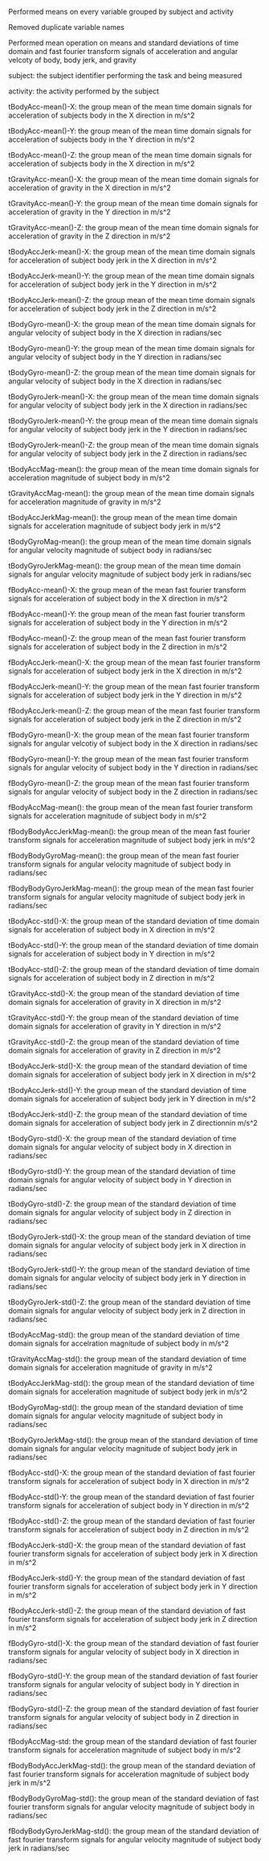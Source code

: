 Performed means on every variable grouped by subject and activity

Removed duplicate variable names

Performed mean operation on means and standard deviations of time domain and fast fourier transform signals of acceleration and angular velcoty of body, body jerk, and gravity

subject: the subject identifier performing the task and being measured

activity: the activity performed by the subject

tBodyAcc-mean()-X: the group mean of the mean time domain signals for acceleration of subjects body in the X direction in m/s^2 
           
tBodyAcc-mean()-Y: the group mean of the mean time domain signals for acceleration of subjects body in the Y direction in m/s^2  
                      
tBodyAcc-mean()-Z: the group mean of the mean time domain signals for acceleration of subjects body in the X direction in m/s^2   
                     
tGravityAcc-mean()-X: the group mean of the mean time domain signals for acceleration of gravity in the X direction in m/s^2        
            
tGravityAcc-mean()-Y: the group mean of the mean time domain signals for acceleration of gravity in the Y direction in m/s^2   

                   
tGravityAcc-mean()-Z: the group mean of the mean time domain signals for acceleration of gravity in the Z direction in m/s^2   
                   
       
tBodyAccJerk-mean()-X: the group mean of the mean time domain signals for acceleration of subject body jerk in the X direction in m/s^2   
    
                     
tBodyAccJerk-mean()-Y: the group mean of the mean time domain signals for acceleration of subject body jerk in the Y direction in m/s^2   

                         
tBodyAccJerk-mean()-Z: the group mean of the mean time domain signals for acceleration of subject body jerk in the Z direction in m/s^2   
                         

tBodyGyro-mean()-X: the group mean of the mean time domain signals for angular velocity of subject body in the X direction in radians/sec                         
         
tBodyGyro-mean()-Y: the group mean of the mean time domain signals for angular velocity of subject body in the Y direction in radians/sec                                                  

tBodyGyro-mean()-Z: the group mean of the mean time domain signals for angular velocity of subject body in the X direction in radians/sec                                                  

tBodyGyroJerk-mean()-X: the group mean of the mean time domain signals for angular velocity of subject body jerk in the X direction in radians/sec                                                  

tBodyGyroJerk-mean()-Y: the group mean of the mean time domain signals for angular velocity of subject body jerk in the Y direction in radians/sec                                                  

tBodyGyroJerk-mean()-Z: the group mean of the mean time domain signals for angular velocity of subject body jerk in the Z direction in radians/sec                              
                    
tBodyAccMag-mean(): the group mean of the mean time domain signals for acceleration magnitude of subject body in m/s^2   
 
                                 
tGravityAccMag-mean(): the group mean of the mean time domain signals for acceleration magnitude of gravity in m/s^2   

       
tBodyAccJerkMag-mean(): the group mean of the mean time domain signals for acceleration magnitude of subject body jerk in m/s^2   


tBodyGyroMag-mean(): the group mean of the mean time domain signals for angular velocity magnitude of subject body in radians/sec                           
        
tBodyGyroJerkMag-mean(): the group mean of the mean time domain signals for angular velocity magnitude of subject body jerk in radians/sec                          

fBodyAcc-mean()-X: the group mean of the mean fast fourier transform signals for acceleration of subject body in the X direction in m/s^2   
 

fBodyAcc-mean()-Y: the group mean of the mean fast fourier transform signals for acceleration of subject body in the Y direction in m/s^2   
 
         
fBodyAcc-mean()-Z: the group mean of the mean fast fourier transform signals for acceleration of subject body in the Z direction in m/s^2   
 

fBodyAccJerk-mean()-X: the group mean of the mean fast fourier transform signals for acceleration of subject body jerk in the X direction in m/s^2   
 

fBodyAccJerk-mean()-Y: the group mean of the mean fast fourier transform signals for acceleration of subject body jerk in the Y direction in m/s^2   
 
      
fBodyAccJerk-mean()-Z: the group mean of the mean fast fourier transform signals for acceleration of subject body jerk in the Z direction in m/s^2   
 

fBodyGyro-mean()-X: the group mean of the mean fast fourier transform signals for angular velcotiy of subject body in the X direction in radians/sec                          

fBodyGyro-mean()-Y: the group mean of the mean fast fourier transform signals for angular velocity of subject body in the Y direction in radians/sec                          
        
fBodyGyro-mean()-Z: the group mean of the mean fast fourier transform signals for angular velocity of subject body  in the Z direction in radians/sec                          

fBodyAccMag-mean(): the group mean of the mean fast fourier transform signals for acceleration magnitude of subject body in m/s^2   
 
          
fBodyBodyAccJerkMag-mean(): the group mean of the mean fast fourier transform signals for acceleration magnitude of subject body jerk in m/s^2   
 

fBodyBodyGyroMag-mean(): the group mean of the mean fast fourier transform signals for angular velocity magnitude of subject body in radians/sec                                                   

fBodyBodyGyroJerkMag-mean(): the group mean of the mean fast fourier transform signals for angular velocity magnitude of subject body jerk in radians/sec                                                  
 

tBodyAcc-std()-X: the group mean of the standard deviation of time domain signals for acceleration of subject body in X direction in m/s^2   

           
tBodyAcc-std()-Y: the group mean of the standard deviation of time domain signals for acceleration of subject body in Y direction in m/s^2   


tBodyAcc-std()-Z: the group mean of the standard deviation of time domain signals for acceleration of subject body in Z direction in m/s^2   


tGravityAcc-std()-X: the group mean of the standard deviation of time domain signals for acceleration of gravity in X direction in m/s^2   

        
tGravityAcc-std()-Y: the group mean of the standard deviation of time domain signals for acceleration of gravity in Y direction in m/s^2   


tGravityAcc-std()-Z: the group mean of the standard deviation of time domain signals for acceleration of gravity in Z direction in m/s^2   


tBodyAccJerk-std()-X: the group mean of the standard deviation of time domain signals for acceleration of subject body jerk in X direction in m/s^2   

       
tBodyAccJerk-std()-Y: the group mean of the standard deviation of time domain signals for acceleration of subject body jerk in Y direction in m/s^2   


tBodyAccJerk-std()-Z: the group mean of the standard deviation of time domain signals for acceleration of subject body jerk in Z directionnin m/s^2   


tBodyGyro-std()-X: the group mean of the standard deviation of time domain signals for angular velocity of subject body in X direction in radians/sec                                                  

         
tBodyGyro-std()-Y: the group mean of the standard deviation of time domain signals for angular velocity of subject body in Y direction in radians/sec                                                  


tBodyGyro-std()-Z: the group mean of the standard deviation of time domain signals for angular velocity of subject body in Z direction in radians/sec                                                  


tBodyGyroJerk-std()-X: the group mean of the standard deviation of time domain signals for angular velocity of subject body jerk in X direction in radians/sec                                                  

      
tBodyGyroJerk-std()-Y: the group mean of the standard deviation of time domain signals for angular velocity of subject body jerk in Y direction in radians/sec                                                  


tBodyGyroJerk-std()-Z: the group mean of the standard deviation of time domain signals for angular velocity of subject body jerk in Z direction in radians/sec                                                  


tBodyAccMag-std(): the group mean of the standard deviation of time domain signals for accelration magnitude of subject body in m/s^2   
 
          
tGravityAccMag-std(): the group mean of the standard deviation of time domain signals for acceleration magnitude of gravity in m/s^2   


tBodyAccJerkMag-std(): the group mean of the standard deviation of time domain signals for acceleration magnitude of subject body jerk in m/s^2   
 

tBodyGyroMag-std(): the group mean of the standard deviation of time domain signals for angular velocity magnitude of subject body in radians/sec                                                  
 
         
tBodyGyroJerkMag-std(): the group mean of the standard deviation of time domain signals for angular velocity magnitude of subject body jerk in radians/sec                                                  
 

fBodyAcc-std()-X: the group mean of the standard deviation of fast fourier transform signals for acceleration of subject body in X direction in m/s^2   

           
fBodyAcc-std()-Y: the group mean of the standard deviation of fast fourier transform signals for acceleration of subject body in Y direction in m/s^2   

           
fBodyAcc-std()-Z: the group mean of the standard deviation of fast fourier transform signals for acceleration of subject body in Z direction in m/s^2   


fBodyAccJerk-std()-X: the group mean of the standard deviation of fast fourier transform signals for acceleration of subject body jerk in X direction in m/s^2   

        
fBodyAccJerk-std()-Y: the group mean of the standard deviation of fast fourier transform signals for acceleration of subject body jerk in Y direction in m/s^2   

      
fBodyAccJerk-std()-Z: the group mean of the standard deviation of fast fourier transform signals for acceleration of subject body jerk in Z direction in m/s^2   


fBodyGyro-std()-X: the group mean of the standard deviation of fast fourier transform signals for angular velocity of subject body in X direction in radians/sec                                                  

          
fBodyGyro-std()-Y: the group mean of the standard deviation of fast fourier transform signals for angular velocity of subject body in Y direction in radians/sec                                                  

          
fBodyGyro-std()-Z: the group mean of the standard deviation of fast fourier transform signals for angular velocity of subject body in Z direction in radians/sec                                                  


fBodyAccMag-std: the group mean of the standard deviation of fast fourier transform signals for acceleration magnitude of subject body in m/s^2   
 
          
fBodyBodyAccJerkMag-std(): the group mean of the standard deviation of fast fourier transform signals for acceleration magnitude of subject body jerk in m/s^2   
 
  
fBodyBodyGyroMag-std(): the group mean of the standard deviation of fast fourier transform signals for angular velocity magnitude of subject body in radians/sec                                                  
 
     
fBodyBodyGyroJerkMag-std(): the group mean of the standard deviation of fast fourier transform signals for angular velocity magnitude of subject body jerk in radians/sec                                                  

 